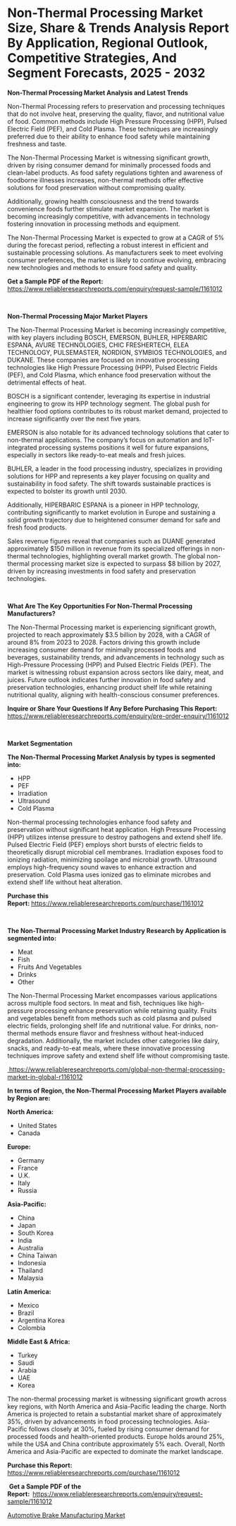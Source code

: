 <p><h1>Non-Thermal Processing Market Size, Share & Trends Analysis Report By Application, Regional Outlook, Competitive Strategies, And Segment Forecasts, 2025 - 2032</h1></p><p><strong>Non-Thermal Processing Market Analysis and Latest Trends</strong></p>
<p><p>Non-Thermal Processing refers to preservation and processing techniques that do not involve heat, preserving the quality, flavor, and nutritional value of food. Common methods include High Pressure Processing (HPP), Pulsed Electric Field (PEF), and Cold Plasma. These techniques are increasingly preferred due to their ability to enhance food safety while maintaining freshness and taste.</p><p>The Non-Thermal Processing Market is witnessing significant growth, driven by rising consumer demand for minimally processed foods and clean-label products. As food safety regulations tighten and awareness of foodborne illnesses increases, non-thermal methods offer effective solutions for food preservation without compromising quality. </p><p>Additionally, growing health consciousness and the trend towards convenience foods further stimulate market expansion. The market is becoming increasingly competitive, with advancements in technology fostering innovation in processing methods and equipment. </p><p>The Non-Thermal Processing Market is expected to grow at a CAGR of 5% during the forecast period, reflecting a robust interest in efficient and sustainable processing solutions. As manufacturers seek to meet evolving consumer preferences, the market is likely to continue evolving, embracing new technologies and methods to ensure food safety and quality.</p></p>
<p><strong>Get a Sample PDF of the Report:&nbsp;</strong> <a href="https://www.reliableresearchreports.com/enquiry/request-sample/1161012?utm_campaign=2255&utm_medium=2&utm_source=Github&utm_content=ia&utm_term=22032025&utm_id=non-thermal-processing">https://www.reliableresearchreports.com/enquiry/request-sample/1161012</a></p>
<p>&nbsp;</p>
<p><strong>Non-Thermal Processing Major Market Players</strong></p>
<p><p>The Non-Thermal Processing Market is becoming increasingly competitive, with key players including BOSCH, EMERSON, BUHLER, HIPERBARIC ESPANA, AVURE TECHNOLOGIES, CHIC FRESHERTECH, ELEA TECHNOLOGY, PULSEMASTER, NORDION, SYMBIOS TECHNOLOGIES, and DUKANE. These companies are focused on innovative processing technologies like High Pressure Processing (HPP), Pulsed Electric Fields (PEF), and Cold Plasma, which enhance food preservation without the detrimental effects of heat.</p><p>BOSCH is a significant contender, leveraging its expertise in industrial engineering to grow its HPP technology segment. The global push for healthier food options contributes to its robust market demand, projected to increase significantly over the next five years.</p><p>EMERSON is also notable for its advanced technology solutions that cater to non-thermal applications. The company’s focus on automation and IoT-integrated processing systems positions it well for future expansions, especially in sectors like ready-to-eat meals and fresh juices.</p><p>BUHLER, a leader in the food processing industry, specializes in providing solutions for HPP and represents a key player focusing on quality and sustainability in food safety. The shift towards sustainable practices is expected to bolster its growth until 2030.</p><p>Additionally, HIPERBARIC ESPANA is a pioneer in HPP technology, contributing significantly to market evolution in Europe and sustaining a solid growth trajectory due to heightened consumer demand for safe and fresh food products.</p><p>Sales revenue figures reveal that companies such as DUANE generated approximately $150 million in revenue from its specialized offerings in non-thermal technologies, highlighting overall market growth. The global non-thermal processing market size is expected to surpass $8 billion by 2027, driven by increasing investments in food safety and preservation technologies.</p></p>
<p>&nbsp;</p>
<p><strong>What Are The Key Opportunities For Non-Thermal Processing Manufacturers?</strong></p>
<p><p>The Non-Thermal Processing market is experiencing significant growth, projected to reach approximately $3.5 billion by 2028, with a CAGR of around 8% from 2023 to 2028. Factors driving this growth include increasing consumer demand for minimally processed foods and beverages, sustainability trends, and advancements in technology such as High-Pressure Processing (HPP) and Pulsed Electric Fields (PEF). The market is witnessing robust expansion across sectors like dairy, meat, and juices. Future outlook indicates further innovation in food safety and preservation technologies, enhancing product shelf life while retaining nutritional quality, aligning with health-conscious consumer preferences.</p></p>
<p><strong>Inquire or Share Your Questions If Any Before Purchasing This Report:</strong> <a href="https://www.reliableresearchreports.com/enquiry/pre-order-enquiry/1161012?utm_campaign=2255&utm_medium=2&utm_source=Github&utm_content=ia&utm_term=22032025&utm_id=non-thermal-processing">https://www.reliableresearchreports.com/enquiry/pre-order-enquiry/1161012</a></p>
<p>&nbsp;</p>
<p><strong>Market Segmentation</strong></p>
<p><strong>The Non-Thermal Processing Market Analysis by types is segmented into:</strong></p>
<p><ul><li>HPP</li><li>PEF</li><li>Irradiation</li><li>Ultrasound</li><li>Cold Plasma</li></ul></p>
<p><p>Non-thermal processing technologies enhance food safety and preservation without significant heat application. High Pressure Processing (HPP) utilizes intense pressure to destroy pathogens and extend shelf life. Pulsed Electric Field (PEF) employs short bursts of electric fields to theoretically disrupt microbial cell membranes. Irradiation exposes food to ionizing radiation, minimizing spoilage and microbial growth. Ultrasound employs high-frequency sound waves to enhance extraction and preservation. Cold Plasma uses ionized gas to eliminate microbes and extend shelf life without heat alteration.</p></p>
<p><strong>Purchase this Report:&nbsp;</strong><a href="https://www.reliableresearchreports.com/purchase/1161012?utm_campaign=2255&utm_medium=2&utm_source=Github&utm_content=ia&utm_term=22032025&utm_id=non-thermal-processing">https://www.reliableresearchreports.com/purchase/1161012</a></p>
<p>&nbsp;</p>
<p><strong>The Non-Thermal Processing Market Industry Research by Application is segmented into:</strong></p>
<p><ul><li>Meat</li><li>Fish</li><li>Fruits And Vegetables</li><li>Drinks</li><li>Other</li></ul></p>
<p><p>The Non-Thermal Processing Market encompasses various applications across multiple food sectors. In meat and fish, techniques like high-pressure processing enhance preservation while retaining quality. Fruits and vegetables benefit from methods such as cold plasma and pulsed electric fields, prolonging shelf life and nutritional value. For drinks, non-thermal methods ensure flavor and freshness without heat-induced degradation. Additionally, the market includes other categories like dairy, snacks, and ready-to-eat meals, where these innovative processing techniques improve safety and extend shelf life without compromising taste.</p></p>
<p><a href="https://www.reliableresearchreports.com/global-non-thermal-processing-market-in-global-r1161012?utm_campaign=2255&utm_medium=2&utm_source=Github&utm_content=ia&utm_term=22032025&utm_id=non-thermal-processing">&nbsp;https://www.reliableresearchreports.com/global-non-thermal-processing-market-in-global-r1161012</a></p>
<p><strong>In terms of Region, the Non-Thermal Processing Market Players available by Region are:</strong></p>
<p>
    <p> <strong> North America: </strong>
        <ul>
            <li>United States</li>
            <li>Canada</li>
        </ul>
        </p> 
    <p> <strong> Europe: </strong>
        <ul>
            <li>Germany</li>
            <li>France</li>
            <li>U.K.</li>
            <li>Italy</li>
            <li>Russia</li>
        </ul>
        </p> 
    <p> <strong> Asia-Pacific: </strong>
        <ul>
            <li>China</li>
            <li>Japan</li>
            <li>South Korea</li>
            <li>India</li>
            <li>Australia</li>
            <li>China Taiwan</li>
            <li>Indonesia</li>
            <li>Thailand</li>
            <li>Malaysia</li>
        </ul>
        </p> 
    <p> <strong> Latin America: </strong>
        <ul>
            <li>Mexico</li>
            <li>Brazil</li>
            <li>Argentina Korea</li>
            <li>Colombia</li>
        </ul>
        </p> 
    <p> <strong> Middle East & Africa: </strong>
        <ul>
            <li>Turkey</li>
            <li>Saudi</li>
            <li>Arabia</li>
            <li>UAE</li>
            <li>Korea</li>
        </ul>
    </p>
    </p>
<p><p>The non-thermal processing market is witnessing significant growth across key regions, with North America and Asia-Pacific leading the charge. North America is projected to retain a substantial market share of approximately 35%, driven by advancements in food processing technologies. Asia-Pacific follows closely at 30%, fueled by rising consumer demand for processed foods and health-oriented products. Europe holds around 25%, while the USA and China contribute approximately 5% each. Overall, North America and Asia-Pacific are expected to dominate the market landscape.</p></p>
<p><strong>Purchase this Report: </strong><a href="https://www.reliableresearchreports.com/purchase/1161012?utm_campaign=2255&utm_medium=2&utm_source=Github&utm_content=ia&utm_term=22032025&utm_id=non-thermal-processing">https://www.reliableresearchreports.com/purchase/1161012</a></p>
<p>&nbsp;<strong>Get a Sample PDF of the Report:&nbsp;&nbsp;</strong><a href="https://www.reliableresearchreports.com/enquiry/request-sample/1161012?utm_campaign=2255&utm_medium=2&utm_source=Github&utm_content=ia&utm_term=22032025&utm_id=non-thermal-processing">https://www.reliableresearchreports.com/enquiry/request-sample/1161012</a></p>
<p><strong></strong></p>
<p><p><a href="https://github.com/kbollin866/Market-Research-Report-List-1/blob/main/automotive-brake-manufacturing-market.md?utm_campaign=2255&utm_medium=2&utm_source=Github&utm_content=ia&utm_term=22032025&utm_id=non-thermal-processing">Automotive Brake Manufacturing Market</a></p></p>